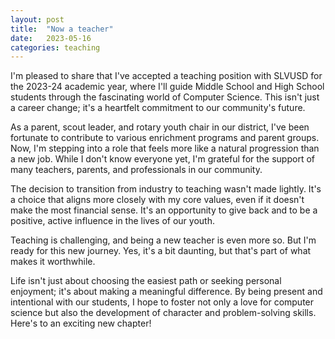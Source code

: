 ```yaml
---
layout: post
title:  "Now a teacher"
date:   2023-05-16
categories: teaching
---
```

I'm pleased to share that I've accepted a teaching position with SLVUSD for the 2023-24 academic year, where I'll guide Middle School and High School students through the fascinating world of Computer Science. This isn't just a career change; it's a heartfelt commitment to our community's future.

As a parent, scout leader, and rotary youth chair in our district, I've been fortunate to contribute to various enrichment programs and parent groups. Now, I'm stepping into a role that feels more like a natural progression than a new job. While I don't know everyone yet, I'm grateful for the support of many teachers, parents, and professionals in our community.

The decision to transition from industry to teaching wasn't made lightly. It's a choice that aligns more closely with my core values, even if it doesn't make the most financial sense. It's an opportunity to give back and to be a positive, active influence in the lives of our youth.

Teaching is challenging, and being a new teacher is even more so. But I'm ready for this new journey. Yes, it's a bit daunting, but that's part of what makes it worthwhile.

Life isn't just about choosing the easiest path or seeking personal enjoyment; it's about making a meaningful difference. By being present and intentional with our students, I hope to foster not only a love for computer science but also the development of character and problem-solving skills. Here's to an exciting new chapter!

